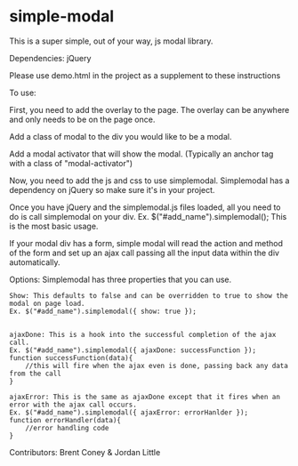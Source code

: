 simple-modal
============

This is a super simple, out of your way, js modal library.


Dependencies: jQuery


Please use demo.html in the project as a supplement to these instructions


To use: 

First, you need to add the overlay to the page. The overlay can be anywhere and only needs to be on the page once. 


Add a class of modal to the div you would like to be a modal.
			
			
Add a modal activator that will show the modal. (Typically an anchor tag with a class of "modal-activator")
	
	
Now, you need to add the js and css to use simplemodal. Simplemodal has a dependency on jQuery so make sure it's in your project.

			
Once you have jQuery and the simplemodal.js files loaded, all you need to do is call simplemodal on your div.
Ex. $("#add_name").simplemodal();
This is the most basic usage.

		
If your modal div has a form, simple modal will read the action and method of the form and set up an ajax call passing all the input data within the div automatically.
	
	
Options: Simplemodal has three properties that you can use.


	Show: This defaults to false and can be overridden to true to show the modal on page load.
	Ex. $("#add_name").simplemodal({ show: true });


	ajaxDone: This is a hook into the successful completion of the ajax call.
	Ex. $("#add_name").simplemodal({ ajaxDone: successFunction });
	function successFunction(data){
		//this will fire when the ajax even is done, passing back any data from the call
	}

	ajaxError: This is the same as ajaxDone except that it fires when an error with the ajax call occurs.
	Ex. $("#add_name").simplemodal({ ajaxError: errorHanlder });
	function errorHandler(data){
		//error handling code
	}


Contributors: Brent Coney & Jordan Little
